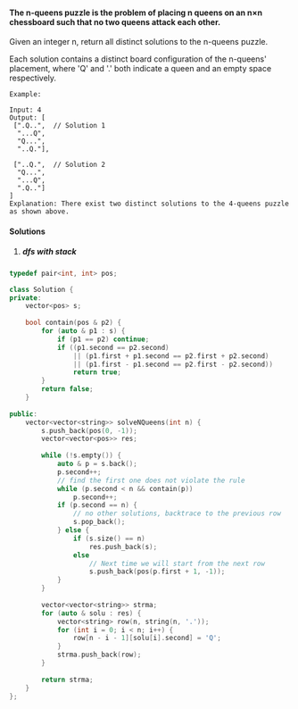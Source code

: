#### The n-queens puzzle is the problem of placing n queens on an n×n chessboard such that no two queens attack each other.

Given an integer n, return all distinct solutions to the n-queens puzzle.

Each solution contains a distinct board configuration of the n-queens' placement, where 'Q' and '.' both indicate a queen and an empty space respectively.

```
Example:

Input: 4
Output: [
 [".Q..",  // Solution 1
  "...Q",
  "Q...",
  "..Q."],

 ["..Q.",  // Solution 2
  "Q...",
  "...Q",
  ".Q.."]
]
Explanation: There exist two distinct solutions to the 4-queens puzzle as shown above.
```


#### Solutions

1. ##### dfs with stack

```c++
typedef pair<int, int> pos;

class Solution {
private:
    vector<pos> s;
    
    bool contain(pos & p2) {
        for (auto & p1 : s) {
            if (p1 == p2) continue;
            if ((p1.second == p2.second) 
                || (p1.first + p1.second == p2.first + p2.second) 
                || (p1.first - p1.second == p2.first - p2.second))
                return true;
        }
        return false;
    }
    
public:
    vector<vector<string>> solveNQueens(int n) {
        s.push_back(pos(0, -1));
        vector<vector<pos>> res;
        
        while (!s.empty()) {
            auto & p = s.back();
            p.second++;
            // find the first one does not violate the rule
            while (p.second < n && contain(p))  
                p.second++;
            if (p.second == n) {
                // no other solutions, backtrace to the previous row
                s.pop_back();
            } else {
                if (s.size() == n)
                    res.push_back(s);
                else
                    // Next time we will start from the next row
                    s.push_back(pos(p.first + 1, -1));
            }
        }
        
        vector<vector<string>> strma;
        for (auto & solu : res) {
            vector<string> row(n, string(n, '.'));
            for (int i = 0; i < n; i++) {
                row[n - i - 1][solu[i].second] = 'Q';
            }
            strma.push_back(row);
        }
        
        return strma;
    }
};
```